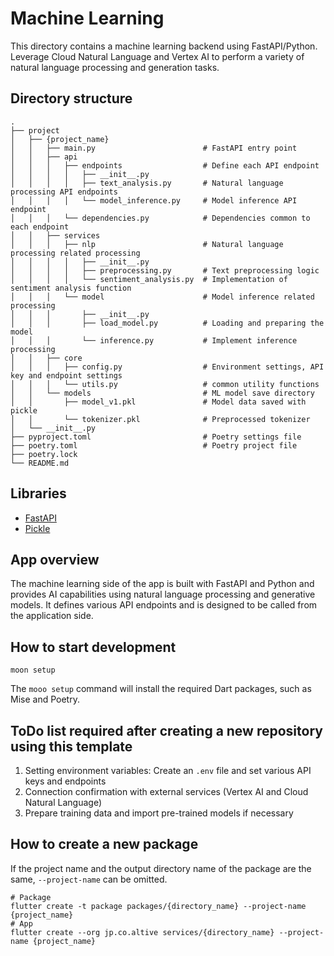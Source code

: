 # Machine Learning

This directory contains a machine learning backend using FastAPI/Python.
Leverage Cloud Natural Language and Vertex AI to perform a variety of natural language processing and generation tasks.

## Directory structure

```shell
.
├── project
│   ├── {project_name}
│   │   ├── main.py                        # FastAPI entry point
│   │   ├── api
│   │   │   ├── endpoints                  # Define each API endpoint
│   │   │   │   ├── __init__.py
│   │   │   │   ├── text_analysis.py       # Natural language processing API endpoints
│   │   │   │   └── model_inference.py     # Model inference API endpoint
│   │   │   └── dependencies.py            # Dependencies common to each endpoint
│   │   ├── services
│   │   │   ├── nlp                        # Natural language processing related processing
│   │   │   │   ├── __init__.py
│   │   │   │   ├── preprocessing.py       # Text preprocessing logic
│   │   │   │   └── sentiment_analysis.py  # Implementation of sentiment analysis function
│   │   │   └── model                      # Model inference related processing
│   │   │       ├── __init__.py
│   │   │       ├── load_model.py          # Loading and preparing the model
│   │   │       └── inference.py           # Implement inference processing
│   │   ├── core
│   │   │   ├── config.py                  # Environment settings, API key and endpoint settings
│   │   │   └── utils.py                   # common utility functions
│   │   └── models                         # ML model save directory
│   │       ├── model_v1.pkl               # Model data saved with pickle
│   │       └── tokenizer.pkl              # Preprocessed tokenizer
│   └── __init__.py
├── pyproject.toml                         # Poetry settings file
├── poetry.toml                            # Poetry project file
├── poetry.lock
└── README.md

```

## Libraries

- [FastAPI](https://fastapi.tiangolo.com/fastapi-cli/)
- [Pickle](https://docs.python.org/3/library/pickle.html)

## App overview

The machine learning side of the app is built with FastAPI and Python and provides AI capabilities using natural language processing and generative models.
It defines various API endpoints and is designed to be called from the application side.

## How to start development

```shell
moon setup
```

The `mooo setup` command will install the required Dart packages, such as Mise and Poetry.

## ToDo list required after creating a new repository using this template

1. Setting environment variables: Create an `.env` file and set various API keys and endpoints
2. Connection confirmation with external services (Vertex AI and Cloud Natural Language)
3. Prepare training data and import pre-trained models if necessary

## How to create a new package

If the project name and the output directory name of the package are the same,
`--project-name` can be omitted.

```shell
# Package
flutter create -t package packages/{directory_name} --project-name {project_name}
# App
flutter create --org jp.co.altive services/{directory_name} --project-name {project_name}
```
